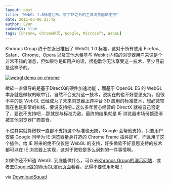 ```yaml
---
layout: post
title: "WebGL 1.0标准公布，除了IE之外的主流浏览器都支持"
date: 2011-03-06 23:45
author: Eyon
comments: true
tags: [Chrome, Chrome新闻, Google, Microsoft, WebGL]
---
```

Khronos Group 终于在近日推出了 WebGL 1.0 标准，这对于所有使用 Firefox、Safari、Chrome、Opera 以及其他大量基与 Webkit 内核的浏览器用户来说是个非常不错的消息，但如果你是IE用户的话，很抱歉你无法享受这一技术，至少目前是这样子的。

<a href="http://img.chromi.org/2011/03/webgl-demo-on-chrome.png">![webgl demo on chrome](http://img.chromi.org/2011/03/webgl-demo-on-chrome.png "webgl demo on chrome")</a>

微软一直倡导的是基于DirectX的硬件加速功能 ，而基于 OpenGL ES 的 WebGL 本身就是微软的眼中钉，自然不会支持这一技术，说实在的也不好意思支持。但很不幸的是 WebGL 已经成为了未来浏览器上跨平台 3D 应用的标准技术，想必微软现在也是非常的纠结，要说支持吧...这么多年苦心经营的 DirectX 就被自己否定了，要说不支持吧....那就是与标准为敌，最终的结果就是 IE 浏览器市场份额逐渐被其他浏览器厂商蚕食。

不过其实就算微软一直都不支持这个标准也无妨，Google 会帮他支持，只要用户安装 Google 同学为 IE 浏览器量身打造的 Chrome Frame 插件即可，而且用了这个插件，给 IE 带来的绝不仅仅是 WebGL 的支持，好多微软不好意思支持的技术都可以在 IE 浏览器上实现，这对于微软是多么讽刺的一件事情啊。

如果你还不知道 WebGL 到底能做什么，可以去[Khronos Group的演示网站](http://www.khronos.org/webgl/wiki/Demo_Repository)，或者去[Google做的WebGL演示页面](http://code.google.com/p/webglsamples/)看看，记得不要使用IE哦！

via [DownloadSquad](http://downloadsquad.switched.com/2011/03/04/webgl-1-0-spec-finalized-everyone-but-microsoft-supports-it/)
